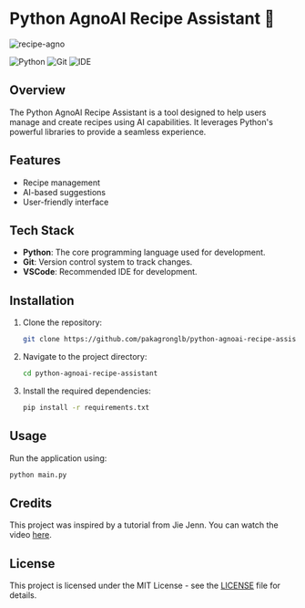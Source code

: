 # Python AgnoAI Recipe Assistant 🐍

![recipe-agno](./recipe-agno.gif)

![Python](https://img.shields.io/badge/Python-3.8%2B-blue)
![Git](https://img.shields.io/badge/Git-2.28%2B-orange)
![IDE](https://img.shields.io/badge/IDE-VSCode-lightgrey)

## Overview 
The Python AgnoAI Recipe Assistant is a tool designed to help users manage and create recipes using AI capabilities. It leverages Python's powerful libraries to provide a seamless experience.

## Features
- Recipe management
- AI-based suggestions
- User-friendly interface

## Tech Stack
- **Python**: The core programming language used for development.
- **Git**: Version control system to track changes.
- **VSCode**: Recommended IDE for development.

## Installation
1. Clone the repository:
   ```bash
   git clone https://github.com/pakagronglb/python-agnoai-recipe-assistant.git
   ```
2. Navigate to the project directory:
   ```bash
   cd python-agnoai-recipe-assistant
   ```
3. Install the required dependencies:
   ```bash
   pip install -r requirements.txt
   ```

## Usage
Run the application using:
```bash
python main.py
```

## Credits
This project was inspired by a tutorial from Jie Jenn. You can watch the video [here](https://www.youtube.com/watch?v=Rdt4wDHHHLw).

## License
This project is licensed under the MIT License - see the [LICENSE](LICENSE) file for details. 